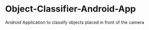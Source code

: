# Object-Classifier-Android-App
Android Application to classify objects placed in front of the camera

